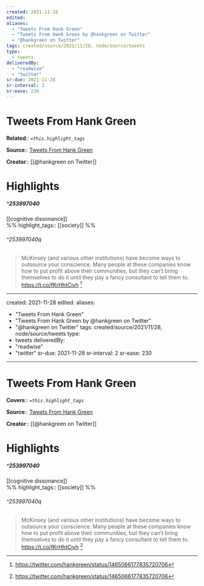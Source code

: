 ```yaml
---
created: 2021-11-28
edited:
aliases:
  - "Tweets From Hank Green"
  - "Tweets From Hank Green by @hankgreen on Twitter"
  - "@hankgreen on Twitter"
tags: created/source/2021/11/28, node/source/tweets
type: 
  - tweets
deliveredBy: 
  - "readwise"
  - "twitter"
sr-due: 2021-11-28
sr-interval: 2
sr-ease: 230
---
```

# Tweets From Hank Green

**Related**:: 
*`=this.highlight_tags`*

**Source**:: [Tweets From Hank Green](https://twitter.com/hankgreen)

**Creator**:: [[@hankgreen on Twitter]]

# Highlights
##### ^253997040

[[cognitive dissonance]]  
%%
highlight_tags:: [[society]]
%%

###### ^253997040q

> McKinsey (and various other institutions) have become ways to outsource your conscience. Many people at these companies know how to put profit above their communities, but they can’t bring themselves to do it until they pay a fancy consultant to tell them to. https://t.co/fKrHhtCivh 
  [^253997040]

[^253997040]: https://twitter.com/hankgreen/status/1465066177835720706

---
created: 2021-11-28
edited:
aliases:
  - "Tweets From Hank Green"
  - "Tweets From Hank Green by @hankgreen on Twitter"
  - "@hankgreen on Twitter"
tags: created/source/2021/11/28, node/source/tweets
type: 
  - tweets
deliveredBy: 
  - "readwise"
  - "twitter"
sr-due: 2021-11-28
sr-interval: 2
sr-ease: 230
---
# Tweets From Hank Green

**Covers**:: 
*`=this.highlight_tags`*

**Source**:: [Tweets From Hank Green](https://twitter.com/hankgreen)

**Creator**:: [[@hankgreen on Twitter]]

# Highlights
##### ^253997040

[[cognitive dissonance]]  
%%
highlight_tags:: [[society]]
%%

###### ^253997040q

> McKinsey (and various other institutions) have become ways to outsource your conscience. Many people at these companies know how to put profit above their communities, but they can’t bring themselves to do it until they pay a fancy consultant to tell them to. https://t.co/fKrHhtCivh 
  [^253997040]

[^253997040]: https://twitter.com/hankgreen/status/1465066177835720706

